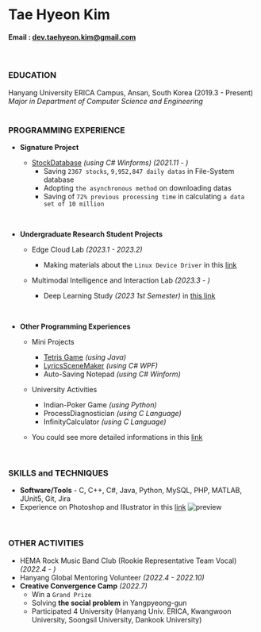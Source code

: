 Tae Hyeon Kim
=====
#### Email : dev.taehyeon.kim@gmail.com
<br/>

### EDUCATION
Hanyang University ERICA Campus, Ansan, South Korea (2019.3 - Present)<br/>
_Major in Department of Computer Science and Engineering_<br/>
<br/>

### PROGRAMMING EXPERIENCE
- **Signature Project**

  - [StockDatabase](https://github.com/DevTae/StockDatabasePreview) *(using C# Winforms)* *(2021.11 - )*
    - Saving `2367 stocks`, `9,952,847 daily datas` in File-System database
    - Adopting `the asynchronous method` on downloading datas
    - Saving of `72% previous processing time` in calculating `a data set of 10 million`

<br/>

- **Undergraduate Research Student Projects**

  - Edge Cloud Lab *(2023.1 - 2023.2)*
    - Making materials about the `Linux Device Driver` in this [link](https://github.com/DevTae/Linux-Device-Driver)
      
  - Multimodal Intelligence and Interaction Lab *(2023.3 - )*
    - Deep Learning Study *(2023 1st Semester)* in [this link](https://github.com/DevTae/MILab-DeepLearning-Study)

<br/>

- **Other Programming Experiences**

  - Mini Projects
    - [Tetris Game](https://github.com/DevTae/TetriStyle) *(using Java)*
    - [LyricsSceneMaker](https://github.com/DevTae/LyricsSceneMaker) *(using C# WPF)*
    - Auto-Saving Notepad *(using C# Winform)*

  - University Activities
    - Indian-Poker Game *(using Python)*
    - ProcessDiagnostician *(using C Language)*
    - InfinityCalculator *(using C Language)*
    
  - You could see more detailed informations in this [link](https://github.com/DevTae/DevTae/blob/main/PROJECTS.md)

<br/>

### SKILLS and TECHNIQUES
 - **Software/Tools** - C, C++, C#, Java, Python, MySQL, PHP, MATLAB, JUnit5, Git, Jira
 - Experience on Photoshop and Illustrator in this [link](https://github.com/DevTae/DesignPortfolio)
 ![preview](https://user-images.githubusercontent.com/55177359/211186492-460fc33f-a2b9-4852-a534-ac27600c025e.png)
<br/> 

### OTHER ACTIVITIES
 - HEMA Rock Music Band Club (Rookie Representative Team Vocal) *(2022.4 - )*
 - Hanyang Global Mentoring Volunteer *(2022.4 - 2022.10)*
 - **Creative Convergence Camp** *(2022.7)*
   - Win a `Grand Prize`
   - Solving **the social problem** in Yangpyeong-gun
   - Participated 4 University (Hanyang Univ. ERICA, Kwangwoon University, Soongsil University, Dankook University)
